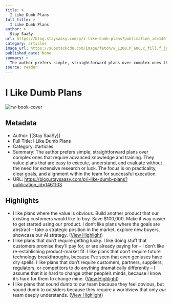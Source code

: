 ```yaml
---
title: >
  I Like Dumb Plans
full_title: >
  I Like Dumb Plans
author: >
  Stay SaaSy
url: https://blog.staysaasy.com/p/i-like-dumb-plans?publication_id=1461103
category: articles
image_url: https://substackcdn.com/image/fetch/w_1200,h_600,c_fill,f_jpg,q_auto:good,fl_progressive:steep,g_auto/https%3A%2F%2Fsubstack-post-media.s3.amazonaws.com%2Fpublic%2Fimages%2Fa7c460d6-9e2a-4184-9b5e-4ea5ae81b5db_400x400.png
published_date: None
summary: >
  The author prefers simple, straightforward plans over complex ones that require advanced knowledge and training. They value plans that are easy to execute, understand, and evaluate without the need for extensive research or luck. The focus is on practicality, clear goals, and alignment within the team for successful execution.
source: reader
---
```

# I Like Dumb Plans

![rw-book-cover](https://substackcdn.com/image/fetch/w_1200,h_600,c_fill,f_jpg,q_auto:good,fl_progressive:steep,g_auto/https%3A%2F%2Fsubstack-post-media.s3.amazonaws.com%2Fpublic%2Fimages%2Fa7c460d6-9e2a-4184-9b5e-4ea5ae81b5db_400x400.png)

## Metadata
- Author: [[Stay SaaSy]]
- Full Title: I Like Dumb Plans
- Category: #articles
- Summary: The author prefers simple, straightforward plans over complex ones that require advanced knowledge and training. They value plans that are easy to execute, understand, and evaluate without the need for extensive research or luck. The focus is on practicality, clear goals, and alignment within the team for successful execution.
- URL: https://blog.staysaasy.com/p/i-like-dumb-plans?publication_id=1461103

## Highlights
- I like plans where the value is obvious. Build another product that our existing customers would like to buy. Save $100,000. Make it way easier to get started using our product. I don’t like plans where the goals are abstract – take a strategic position in the market, explore new buyers, showcase our AI strategy. ([View Highlight](https://read.readwise.io/read/01j5p91f3wwbepcwc1v74j2m5g))
- I like plans that don’t require getting lucky. I like doing stuff that customers promise they’ll pay for, or are already paying for – I don’t like re-establishing product-market fit. I like plans that don’t require future technology breakthroughs, because I’ve seen that even geniuses have dry spells. I like plans that don’t require customers, partners, suppliers, regulators, or competitors to do anything dramatically differently – I assume that it is hard to change other people’s minds, because I know it’s hard for them to change mine. ([View Highlight](https://read.readwise.io/read/01j5p92byg83w07h78ytvfjr77))
- I like plans that sound dumb to our team because they feel obvious, but sound dumb to outsiders because they require a worldview that only *our* team deeply understands. ([View Highlight](https://read.readwise.io/read/01j5p92pkhbp48kymm62h1h5q6))


